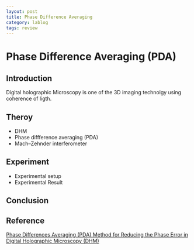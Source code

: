 ```yaml
---
layout: post
title: Phase Difference Averaging
category: lablog
tags: review
---
```

# Phase Difference Averaging (PDA)
## Introduction
Digital holographic Microscopy is one of the 3D imaging technolgy using coherence of ligth.
## Theroy
- DHM
- Phase diffference averaging (PDA)
- Mach–Zehnder interferometer
## Experiment
- Experimental setup
- Experimental Result
## Conclusion
## Reference
[Phase Differences Averaging (PDA) Method for Reducing the Phase Error in Digital Holographic Microscopy (DHM)](https://www.jicce.org/journal/view.html?doi=10.56977/jicce.2023.21.1.90)
